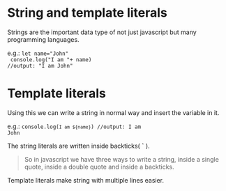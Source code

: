 # String and template literals

Strings are the important data type of not just javascript but many programming languages.

e.g.: <code>let name="John" <br/> console.log("I am "+ name) //output: "I am John"</code>

# Template literals

Using this we can write a string in normal way and insert the variable in it.

e.g.: <code>console.log(`I am ${name}`) //output: I am John</code>

The string literals are written inside backticks( **`** ).

> So in javascript we have three ways to write a string, inside a single quote, inside a double quote and inside a backticks.

Template literals make string with multiple lines easier.
